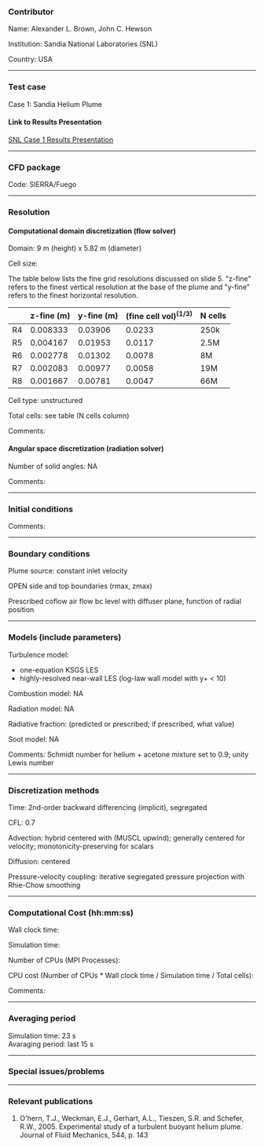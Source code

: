 ### Contributor

Name: Alexander L. Brown, John C. Hewson

Institution: Sandia National Laboratories (SNL)

Country: USA

------------------

### Test case

Case 1: Sandia Helium Plume

#### Link to Results Presentation

[SNL Case 1 Results Presentation](https://github.com/MaCFP/macfp-db/releases/download/macfp-2.0/SNL_HePlumeResults_V3.pdf)

------------------

### CFD package

Code: SIERRA/Fuego

------------------

### Resolution

#### Computational domain discretization (flow solver)

Domain: 9 m (height) x 5.82 m (diameter)

Cell size:

The table below lists the fine grid resolutions discussed on slide 5. "z-fine" refers to the finest vertical resolution at the base of the plume and "y-fine" refers to the finest horizontal resolution.

|    | z-fine (m) | y-fine (m) | (fine cell vol)<sup>(1/3)</sup> | N cells |
|----|------------|------------|---------------------------------|---------|
|R4  | 0.008333   | 0.03906    | 0.0233                          | 250k    |
|R5  | 0.004167   | 0.01953    | 0.0117                          | 2.5M    |
|R6  | 0.002778   | 0.01302    | 0.0078                          | 8M      |
|R7  | 0.002083   | 0.00977    | 0.0058                          | 19M     |
|R8  | 0.001667   | 0.00781    | 0.0047                          | 66M     |

Cell type: unstructured

Total cells: see table (N cells column)

Comments:

#### Angular space discretization (radiation solver)

Number of solid angles: NA

Comments:

------------------

### Initial conditions

Comments:

------------------

### Boundary conditions

Plume source: constant inlet velocity  

OPEN side and top boundaries (rmax, zmax)  

Prescribed coflow air flow bc level with diffuser plane, function of radial position

------------------

### Models (include parameters)

Turbulence model:

* one-equation KSGS LES
* highly-resolved near-wall LES (log-law wall model with y+ < 10)

Combustion model: NA

Radiation model: NA

Radiative fraction: (predicted or prescribed; if prescribed, what value)

Soot model: NA

Comments: Schmidt number for helium + acetone mixture set to 0.9; unity Lewis number

------------------

### Discretization methods

Time: 2nd-order backward differencing (implicit), segregated

CFL: 0.7

Advection: hybrid centered with (MUSCL upwind); generally centered for velocity; monotonicity-preserving for scalars

Diffusion: centered

Pressure-velocity coupling: iterative segregated pressure projection with Rhie-Chow smoothing

------------------

### Computational Cost (hh:mm:ss)

Wall clock time:

Simulation time:

Number of CPUs (MPI Processes):

CPU cost (Number of CPUs * Wall clock time / Simulation time / Total cells):

Comments:

------------------

### Averaging period

Simulation time: 23 s  
Avaraging period: last 15 s

------------------

### Special issues/problems

------------------

### Relevant publications

1. O'hern, T.J., Weckman, E.J., Gerhart, A.L., Tieszen, S.R. and Schefer, R.W., 2005. Experimental study of a turbulent buoyant helium plume. Journal of Fluid Mechanics, 544, p. 143
